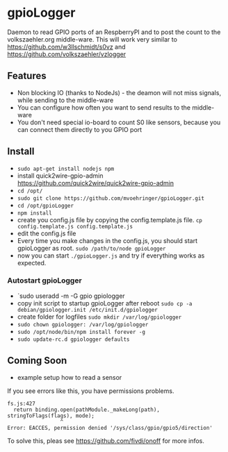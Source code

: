 gpioLogger
==========
Daemon to read GPIO ports of an RespberryPI and to post the count to the volkszaehler.org middle-ware. This will work very similar to https://github.com/w3llschmidt/s0vz and https://github.com/volkszaehler/vzlogger 

## Features ##
 * Non blocking IO (thanks to NodeJs) - the deamon will not miss signals, while sending to the middle-ware 
 * You can configure how often you want to send results to the middle-ware
 * You don't need special io-board to count S0 like sensors, because you can connect them directly to you GPIO port

## Install ##
 * `sudo apt-get install nodejs npm`
 * install quick2wire-gpio-admin https://github.com/quick2wire/quick2wire-gpio-admin
 * `cd /opt/`
 * `sudo git clone https://github.com/mvoehringer/gpioLogger.git`
 * `cd /opt/gpioLogger`
 * `npm install`
 * create you config.js file by copying the config.template.js file. `cp config.template.js config.template.js`
 * edit the config.js file
 * Every time you make changes in the config.js, you should start gpioLogger as root. `sudo /path/to/node gpioLogger`
 * now you can start `./gpioLogger.js` and try if everything works as expected.

### Autostart gpioLogger ###
 * `sudo useradd -m -G gpio gpiologger
 * copy init script to startup gpioLogger after reboot `sudo cp -a debian/gpiologger.init /etc/init.d/gpiologger`
 * create folder for logfiles `sudo mkdir /var/log/gpiologger`
 * `sudo chown gpiologger: /var/log/gpiologger`
 * `sudo /opt/node/bin/npm install forever -g`
 * `sudo update-rc.d gpiologger defaults`

## Coming Soon ##
 * example setup how to read a sensor


If you see errors like this, you have permissions problems.
```
fs.js:427
  return binding.open(pathModule._makeLong(path), stringToFlags(flags), mode);
                 ^
Error: EACCES, permission denied '/sys/class/gpio/gpio5/direction'
```
To solve this, pleas see https://github.com/fivdi/onoff for more infos.